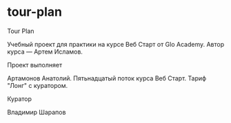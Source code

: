 # tour-plan

Tour Plan

Учебный проект для практики на курсе Веб Старт от Glo Academy. Автор курса — Артем Исламов.

Проект выполняет

Артамонов Анатолий. Пятьнадцатый поток курса Веб Старт. Тариф "Лонг" с куратором.

Куратор

Владимир Шарапов
